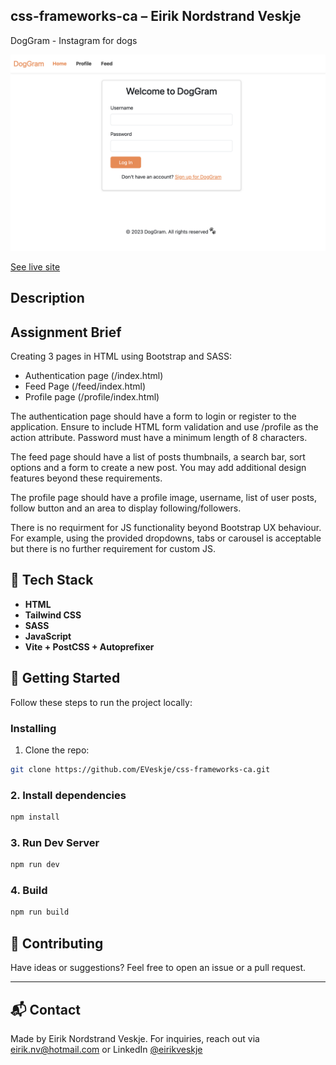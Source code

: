 ## css-frameworks-ca – Eirik Nordstrand Veskje

DogGram - Instagram for dogs

![image](/images/Github-DogGram.png)

[See live site](https://dog-gram.netlify.app/)

## Description

## Assignment Brief

Creating 3 pages in HTML using Bootstrap and SASS:

- Authentication page (/index.html)
- Feed Page (/feed/index.html)
- Profile page (/profile/index.html)

The authentication page should have a form to login or register to the application. Ensure to include HTML form validation and use /profile as the action attribute. Password must have a minimum length of 8 characters.

The feed page should have a list of posts thumbnails, a search bar, sort options and a form to create a new post. You may add additional design features beyond these requirements.

The profile page should have a profile image, username, list of user posts, follow button and an area to display following/followers.

There is no requirment for JS functionality beyond Bootstrap UX behaviour. For example, using the provided dropdowns, tabs or carousel is acceptable but there is no further requirement for custom JS.

## 🧰 Tech Stack

- **HTML**
- **Tailwind CSS**
- **SASS**
- **JavaScript**
- **Vite + PostCSS + Autoprefixer**

## 🚀 Getting Started

Follow these steps to run the project locally:

### Installing

1. Clone the repo:

```bash
git clone https://github.com/EVeskje/css-frameworks-ca.git
```

### 2. Install dependencies

```bash
npm install
```

### 3. Run Dev Server

```bash
npm run dev
```

### 4. Build

```bash
npm run build
```

## 🤝 Contributing

Have ideas or suggestions? Feel free to open an issue or a pull request.

---

## 📬 Contact

Made by Eirik Nordstrand Veskje.
For inquiries, reach out via eirik.nv@hotmail.com or LinkedIn [@eirikveskje](https://www.linkedin.com/in/env-link/)

